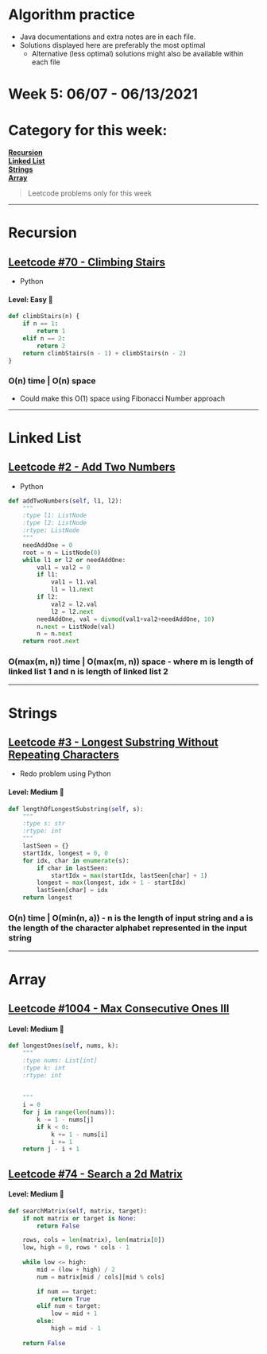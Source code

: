 # Algorithm practice

* Java documentations and extra notes are in each file.
* Solutions displayed here are preferably the most optimal
    * Alternative (less optimal) solutions might also be available within each 
    file

# Week 5: 06/07 - 06/13/2021

# Category for this week:
**[Recursion](#recursion)**<br>
**[Linked List](#linked-list)**<br>
**[Strings](#strings)**<br>
**[Array](#array)**<br>

> Leetcode problems only for this week

---

# Recursion

## [Leetcode #70 - Climbing Stairs](https://leetcode.com/problems/climbing-stairs/)
* Python

#### Level: Easy 📗

```python
def climbStairs(n) {
    if n == 1:
        return 1
    elif n == 2:
        return 2
    return climbStairs(n - 1) + climbStairs(n - 2)
}
```

### O(n) time | O(n) space
* Could make this O(1) space using Fibonacci Number approach

---

# Linked List

## [Leetcode #2 - Add Two Numbers](https://leetcode.com/problems/add-two-numbers/)
* Python

```python
def addTwoNumbers(self, l1, l2):
    """
    :type l1: ListNode
    :type l2: ListNode
    :rtype: ListNode
    """
    needAddOne = 0
    root = n = ListNode(0)
    while l1 or l2 or needAddOne:
        val1 = val2 = 0
        if l1:
            val1 = l1.val
            l1 = l1.next
        if l2:
            val2 = l2.val
            l2 = l2.next
        needAddOne, val = divmod(val1+val2+needAddOne, 10)
        n.next = ListNode(val)
        n = n.next
    return root.next
```

### O(max(m, n)) time | O(max(m, n)) space - where m is length of linked list 1 and n is length of linked list 2

---

# Strings

## [Leetcode #3 - Longest Substring Without Repeating Characters](https://leetcode.com/problems/longest-substring-without-repeating-characters/)
* Redo problem using Python

#### Level: Medium 📘

```python
def lengthOfLongestSubstring(self, s):
    """
    :type s: str
    :rtype: int
    """
    lastSeen = {}
    startIdx, longest = 0, 0
    for idx, char in enumerate(s):
        if char in lastSeen:
            startIdx = max(startIdx, lastSeen[char] + 1)
        longest = max(longest, idx + 1 - startIdx)
        lastSeen[char] = idx
    return longest
```

### O(n) time | O(min(n, a)) - n is the length of input string and a is the length of the character alphabet represented in the input string

---

# Array

## [Leetcode #1004 - Max Consecutive Ones III](https://leetcode.com/problems/max-consecutive-ones-iii/)

#### Level: Medium 📘

```python
def longestOnes(self, nums, k):
    """
    :type nums: List[int]
    :type k: int
    :rtype: int
    
    
    """
    i = 0
    for j in range(len(nums)):
        k -= 1 - nums[j]
        if k < 0:
            k += 1 - nums[i]
            i += 1
    return j - i + 1
```

## [Leetcode #74 - Search a 2d Matrix](https://leetcode.com/problems/search-a-2d-matrix/)

#### Level: Medium 📘

```python
def searchMatrix(self, matrix, target):
    if not matrix or target is None:
        return False

    rows, cols = len(matrix), len(matrix[0])
    low, high = 0, rows * cols - 1
    
    while low <= high:
        mid = (low + high) / 2
        num = matrix[mid / cols][mid % cols]

        if num == target:
            return True
        elif num < target:
            low = mid + 1
        else:
            high = mid - 1
    
    return False
```